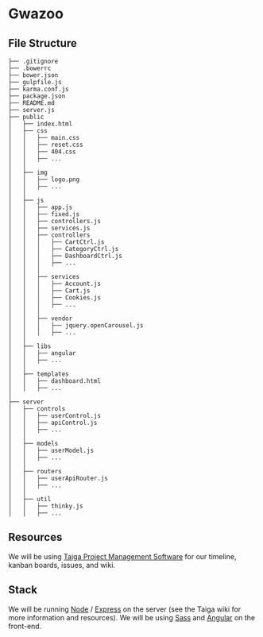# Gwazoo

## File Structure
```
├── .gitignore
├── .bowerrc
├── bower.json
├── gulpfile.js
├── karma.conf.js
├── package.json
├── README.md
├── server.js
├── public
│   ├── index.html
│   ├── css
│   │   ├── main.css
│   │   ├── reset.css
│   │   ├── 404.css
│   │   ├── ...
│   │   
│   ├── img
│   │   ├── logo.png
│   │   ├── ...
│   │
│   ├── js
│   │   ├── app.js
│   │   ├── fixed.js
│   │   ├── controllers.js
│   │   ├── services.js
│   │   ├── controllers
│   │   │   ├── CartCtrl.js
│   │   │   ├── CategoryCtrl.js
│   │   │   ├── DashboardCtrl.js
│   │   │   ├── ...
│   │   │
│   │   ├── services
│   │   │   ├── Account.js
│   │   │   ├── Cart.js
│   │   │   ├── Cookies.js
│   │   │   ├── ...
│   │   │
│   │   ├── vendor
│   │   │   ├── jquery.openCarousel.js
│   │   │   ├── ...
│   │
│   ├── libs
│   │   ├── angular
│   │   ├── ...
│   │
│   ├── templates
│   │   ├── dashboard.html
│   │   ├── ...
│   
├── server
│   ├── controls
│   │   ├── userControl.js
│   │   ├── apiControl.js
│   │   ├── ...
│   │   
│   ├── models
│   │   ├── userModel.js
│   │   ├── ...
│   │   
│   ├── routers
│   │   ├── userApiRouter.js
│   │   ├── ...
│   │
│   ├── util
│   │   ├── thinky.js
│   │   ├── ...
```

## Resources
We will be using [Taiga Project Management Software](https://tree.taiga.io/) for our timeline, kanban boards, issues, and wiki.

## Stack
We will be running [Node](https://nodejs.org/en/) / [Express](http://expressjs.com/) on the server (see the Taiga wiki for more information and resources).
We will be using [Sass](http://sass-lang.com/) and [Angular](https://angularjs.org/) on the front-end.